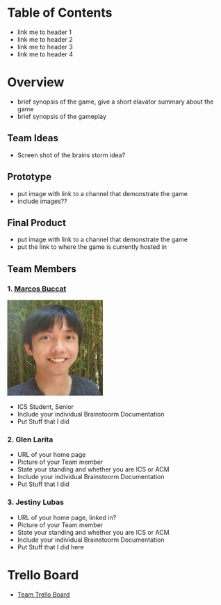 # Table of Contents
- link me to header 1
- link me to header 2
- link me to header 3
- link me to header 4

# Overview
- brief synopsis of the game, give a short elavator summary about the game
- brief synopsis of the gameplay

## Team Ideas
- Screen shot of the brains storm idea?

## Prototype
- put image with link to a channel that demonstrate the game
- include images??


## Final Product
- put image with link to a channel that demonstrate the game
- put the link to where the game is currently hosted in

## Team Members

### 1. [Marcos Buccat](https://buccatm.github.io/)
<img src="images/marcosb/gitHub-profile-picture.jpg" width="220" height="220">

- ICS Student, Senior
- Include your individual Brainstoorm Documentation
- Put Stuff that I did
 
### 2. Glen Larita
- URL of your home page
- Picture of your Team member
- State your standing and whether you are ICS or ACM
- Include your individual Brainstoorm Documentation
- Put Stuff that I did

### 3. Jestiny Lubas
- URL of your home page, linked in?
- Picture of your Team member
- State your standing and whether you are ICS or ACM
- Include your individual Brainstoorm Documentation
- Put Stuff that I did here

# Trello Board
- [Team Trello Board](https://trello.com/b/p0tyVYj3/sorcerer-duel)
